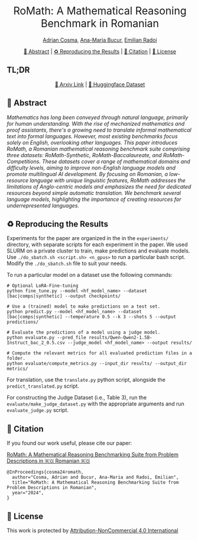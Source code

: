 <h1 align="center"><span style="font-weight:normal">RoMath: A Mathematical Reasoning Benchmark in Romanian</h1>

<div align="center">
  
[Adrian Cosma](https://scholar.google.com/citations?user=cdYk_RUAAAAJ&hl=en), [Ana-Maria Bucur](https://scholar.google.com/citations?user=TQuQ5IAAAAAJ&hl=en), [Emilian Radoi](https://scholar.google.com/citations?user=yjtWIf8AAAAJ&hl=en)
</div>

<div align="center">
  
[📘 Abstract](#intro) |
[♻️ Reproducing the Results](#repro) |
[📖 Citation](#citation) |
[📝 License](#license)
</div>


## <a name="tldr"> </a> TL;DR 
<div>
  <div align="center">
    
  [📜 Arxiv Link]() | [🤗 Huggingface Dataset](https://huggingface.co/datasets/cosmadrian/romath)
  </div>
</div>

## <a name="intro"></a> 📘 Abstract

_Mathematics has long been conveyed through natural language, primarily for human understanding. With the rise of mechanized mathematics and proof assistants, there's a growing need to translate informal mathematical text into formal languages. However, most existing benchmarks focus solely on English, overlooking other languages. This paper introduces RoMath, a Romanian mathematical reasoning benchmark suite comprising three datasets: RoMath-Synthetic, RoMath-Baccalaureate, and RoMath-Competitions. These datasets cover a range of mathematical domains and difficulty levels, aiming to improve non-English language models and promote multilingual AI development. By focusing on Romanian, a low-resource language with unique linguistic features, RoMath addresses the limitations of Anglo-centric models and emphasizes the need for dedicated resources beyond simple automatic translation. We benchmark several language models, highlighting the importance of creating resources for underrepresented languages._

## <a name="repro"></a> ♻️ Reproducing the Results
Experiments for the paper are organized in the in the `experiments/` directory, with separate scripts for each experiment in the paper. We used SLURM on a private cluster to train, make predictions and evaluate models. Use `./do_sbatch.sh <script.sh> <n_gpus>` to run a particular bash script. Modify the `./do_sbatch.sh` file to suit your needs.

To run a particular model on a dataset use the following commands:
```
# Optional LoRA-Fine-tuning
python fine_tune.py --model <hf_model_name> --dataset [bac|comps|synthetic] --output checkpoints/
```

```
# Use a (trained) model to make predictions on a test set.
python predict.py --model <hf_model_name> --dataset [bac|comps|synthetic] --temperature 0.5 --k 3 --shots 5 --output predictions/
```

```
# Evaluate the predictions of a model using a judge model.
python evaluate.py --pred_file results/Qwen-Qwen2-1.5B-Instruct_bac_2_0.5.csv --judge_model <hf_model_name> --output results/
```

```
# Compute the relevant metrics for all evaluated prediction files in a folder.
python evaluate/compute_metrics.py --input_dir results/ --output_dir metrics/
```

For translation, use the `translate.py` python script, alongside the `predict_translated.py` script. 

For constructing the Judge Dataset (i.e., Table 3), run the `evaluate/make_judge_dataset.py` with the appropriate arguments and run `evaluate_judge.py` script.

## <a name="citation"></a> 📖 Citation
If you found our work useful, please cite our paper:

[RoMath: A Mathematical Reasoning Benchmarking Suite from Problem Descriptions in 🇷🇴 Romanian 🇷🇴]()

```
@InProceedings{cosma24romath,
  author="Cosma, Adrian and Bucur, Ana-Maria and Radoi, Emilian",
  title="RoMath: A Mathematical Reasoning Benchmarking Suite from Problem Descriptions in Romanian",
  year="2024",
}
```

## <a name="license"></a> 📝 License

This work is protected by [Attribution-NonCommercial 4.0 International](LICENSE)
